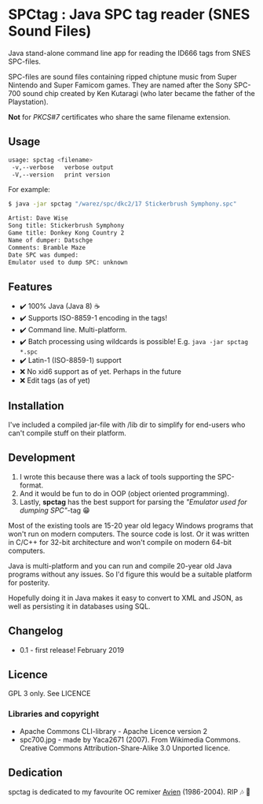# SPCtag : Java SPC tag reader (SNES Sound Files)

Java stand-alone command line app for reading the ID666 tags from SNES SPC-files.

SPC-files are sound files containing ripped chiptune music from Super Nintendo and Super Famicom games. They are named after the Sony SPC-700 sound chip created by Ken Kutaragi (who later became the father of the Playstation).

**Not** for *PKCS#7* certificates who share the same filename extension.

## Usage

```sh
usage: spctag <filename>
 -v,--verbose   verbose output
 -V,--version   print version
```

For example:
```sh
$ java -jar spctag "/warez/spc/dkc2/17 Stickerbrush Symphony.spc"

Artist: Dave Wise
Song title: Stickerbrush Symphony
Game title: Donkey Kong Country 2
Name of dumper: Datschge
Comments: Bramble Maze
Date SPC was dumped:
Emulator used to dump SPC: unknown
```

## Features
* :heavy_check_mark: 100% Java (Java 8) :coffee:
* :heavy_check_mark: Supports ISO-8859-1 encoding in the tags!
* :heavy_check_mark: Command line. Multi-platform.
* :heavy_check_mark: Batch processing using wildcards is possible! E.g. `java -jar spctag *.spc`
* :heavy_check_mark: Latin-1 (ISO-8859-1) support
* :x: No xid6 support as of yet. Perhaps in the future
* :x: Edit tags (as of yet)

## Installation
I've included a compiled jar-file with /lib dir to simplify for end-users who can't compile stuff on their platform.


## Development
1. I wrote this because there was a lack of tools supporting the SPC-format.
1. And it would be fun to do in OOP (object oriented programming).
1. Lastly, **spctag** has the best support for parsing the *"Emulator used for dumping SPC"*-tag :grin:

Most of the existing tools are 15-20 year old legacy Windows programs that won't run on modern computers. The source code is lost. Or it was written in C/C++ for 32-bit architecture and won't compile on modern 64-bit computers.

Java is multi-platform and you can run and compile 20-year old Java programs without any issues. So I'd figure this would be a suitable platform for posterity.

Hopefully doing it in Java makes it easy to convert to XML and JSON, as well as persisting it in databases using SQL.


## Changelog
* 0.1 - first release! February 2019

## Licence
GPL 3 only. See LICENCE

### Libraries and copyright
* Apache Commons CLI-library - Apache Licence version 2
* spc700.jpg - made by Yaca2671 (2007). From Wikimedia Commons. Creative Commons Attribution-Share-Alike 3.0 Unported licence.


## Dedication
spctag is dedicated to my favourite OC remixer [Avien](https://ocremix.org/artist/4402/avien) (1986-2004). RIP :notes: :saxophone:
